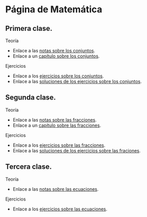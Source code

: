 # Página de Matemática

## Primera clase.

Teoría
* Enlace a las <a href="https://donboscochacas.github.io/maths/1.conjuntos.pdf" class="image fit"><img src="images/marr_pic.jpg" alt="">notas sobre los conjuntos</a>.
* Enlace a un <a href="https://donboscochacas.github.io/maths/libro/conjuntos.pdf" class="image fit"><img src="images/marr_pic.jpg" alt="">capítulo sobre los conjuntos</a>.

Ejercicios
* Enlace a los <a href="https://donboscochacas.github.io/maths/1.hoja1.pdf" class="image fit"><img src="images/marr_pic.jpg" alt="">ejercicios sobre los conjuntos</a>.
* Enlace a las <a href="https://donboscochacas.github.io/maths/1.hoja1-soluciones.pdf" class="image fit"><img src="images/marr_pic.jpg" alt="">soluciones de los ejercicios sobre los conjuntos</a>.


## Segunda clase.

Teoría
* Enlace a las <a href="https://donboscochacas.github.io/maths/3.fracciones.pdf" class="image fit"><img src="images/marr_pic.jpg" alt="">notas sobre las fracciones</a>.
* Enlace a un <a href="https://donboscochacas.github.io/maths/libro/fracciones.pdf" class="image fit"><img src="images/marr_pic.jpg" alt="">capítulo sobre las fracciones</a>.

Ejercicios
* Enlace a los <a href="https://donboscochacas.github.io/maths/2.hoja2.pdf" class="image fit"><img src="images/marr_pic.jpg" alt="">ejercicios sobre las fracciones</a>.
* Enlace a las <a href="https://donboscochacas.github.io/maths/2.hoja2-soluciones.pdf" class="image fit"><img src="images/marr_pic.jpg" alt="">soluciones de los ejercicios sobre las fraciones</a>.


## Tercera clase.

Teoría
* Enlace a las <a href="https://donboscochacas.github.io/maths/2.ecuaciones_primer_grado.pdf" class="image fit"><img src="images/marr_pic.jpg" alt="">notas sobre las ecuaciones</a>.

Ejercicios
* Enlace a los <a href="https://donboscochacas.github.io/maths/3.hoja3.pdf" class="image fit"><img src="images/marr_pic.jpg" alt="">ejercicios sobre las ecuaciones</a>.

<!---
SOLUCIONES

* Enlace a las <a href="https://donboscochacas.github.io/maths/3.hoja3-soluciones.pdf" class="image fit"><img src="images/marr_pic.jpg" alt="">soluciones de los ejercicios sobre las ecuaciones</a>.
-->

<!---
ESTADISTICA

* Enlace a un <a href="https://donboscochacas.github.io/maths/libro/estadistica.pdf" class="image fit"><img src="images/marr_pic.jpg" alt="">capítulo sobre la estadística</a>.
-->

<!---
PROBABILIDAD

* Enlace a un <a href="https://donboscochacas.github.io/maths/libro/probabilidad.pdf" class="image fit"><img src="images/marr_pic.jpg" alt="">capítulo sobre la probabilidad</a>.
-->

<!---
GEOMETRIA

* Enlace a un <a href="https://donboscochacas.github.io/maths/libro/geometria.pdf" class="image fit"><img src="images/marr_pic.jpg" alt="">capítulo sobre la geometría</a>.
-->

<!---
LIBRO

* Enlace a un <a href="https://donboscochacas.github.io/maths/libro/libro.pdf" class="image fit"><img src="images/marr_pic.jpg" alt="">libro</a> que contiene los argumentos desarrollados.
-->
